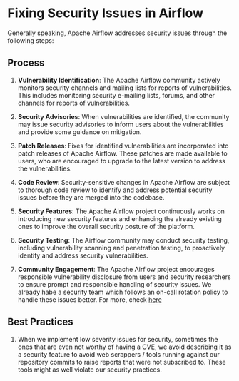 <!--
 Licensed to the Apache Software Foundation (ASF) under one
 or more contributor license agreements.  See the NOTICE file
 distributed with this work for additional information
 regarding copyright ownership.  The ASF licenses this file
 to you under the Apache License, Version 2.0 (the
 "License"); you may not use this file except in compliance
 with the License.  You may obtain a copy of the License at

   http://www.apache.org/licenses/LICENSE-2.0

 Unless required by applicable law or agreed to in writing,
 software distributed under the License is distributed on an
 "AS IS" BASIS, WITHOUT WARRANTIES OR CONDITIONS OF ANY
 KIND, either express or implied.  See the License for the
 specific language governing permissions and limitations
 under the License.
 -->

# Fixing Security Issues in Airflow

Generally speaking, Apache Airflow addresses security issues through the following steps:

## Process

1. **Vulnerability Identification**:
   The Apache Airflow community actively monitors security channels and mailing lists for reports of vulnerabilities.
   This includes monitoring security e-mailing lists, forums, and other channels for reports of vulnerabilities.

2. **Security Advisories**:
   When vulnerabilities are identified, the community may issue security advisories to inform users about the
   vulnerabilities and provide some guidance on mitigation.

3. **Patch Releases**:
   Fixes for identified vulnerabilities are incorporated into patch releases of Apache Airflow. These patches are made
   available to users, who are encouraged to upgrade to the latest version to address the vulnerabilities.

4. **Code Review**:
   Security-sensitive changes in Apache Airflow are subject to thorough code review to identify and address potential
   security issues before they are merged into the codebase.

5. **Security Features**:
   The Apache Airflow project continuously works on introducing new security features and enhancing the already existing
   ones to improve the overall security posture of the platform.

6. **Security Testing**:
   The Airflow community may conduct security testing, including vulnerability scanning and penetration testing,
   to proactively identify and address security vulnerabilities.

7. **Community Engagement**:
   The Apache Airflow project encourages responsible vulnerability disclosure from users and security researchers
   to ensure prompt and responsible handling of security issues. We already habe a security team which follows an on-call
   rotation policy to handle these issues better. For more, check [here](contributing-docs/01_roles_in_airflow_project.rst)


## Best Practices

1. When we implement low severity issues for security, sometimes the ones that are even not worthy of having a CVE,
   we avoid describing it as a security feature to avoid web scrappers / tools running against our repository commits
   to raise reports that were not subscribed to. These tools might as well violate our security practices.
